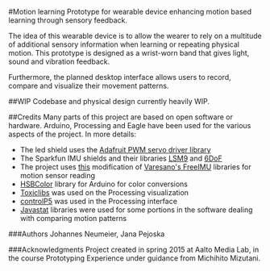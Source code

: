 #Motion learning
Prototype for wearable device enhancing motion based learning through sensory feedback.

The idea of this wearable device is to allow the wearer to rely on a multitude of additional sensory information when learning or repeating physical motion. This prototype is designed as a wrist-worn band that gives light, sound and vibration feedback.

Furthermore, the planned desktop interface allows users to record, compare and visualize their movement patterns.


##WIP
Codebase and physical design currently heavily WIP.


##Credits
Many parts of this project are based on open software or hardware. Arduino, Processing and Eagle have been used for the various aspects of the project. In more details:

* The led shield uses the [Adafruit PWM servo driver library](https://github.com/adafruit/Adafruit-PWM-Servo-Driver-Library)
* The Sparkfun IMU shields and their libraries [LSM9](https://github.com/sparkfun/LSM9DS0_Breakout) and [6DoF](https://github.com/sparkfun/IMU_Digital_Combo_Board)
* The project uses [this](http://bildr.org/2012/03/stable-orientation-digital-imu-6dof-arduino/) modification of [Varesano's FreeIMU](www.varesano.net/projects/hardware/FreeIMU) libraries for motion sensor reading
* [HSBColor](https://github.com/julioterra/HSB_Color) library for Arduino for color conversions
* [Toxiclibs](http://toxiclibs.org/) was used on the Processing visualization
* [controlP5](http://www.sojamo.de/libraries/controlP5/) was used in the Processing interface
* [Javastat](http://www2.thu.edu.tw/~wenwei/javastat/doc/) libraries were used for some portions in the software dealing with comparing motion patterns



###Authors
Johannes Neumeier, Jana Pejoska

###Acknowledgments
Project created in spring 2015 at Aalto Media Lab, in the course Prototyping Experience under guidance from Michihito Mizutani.
